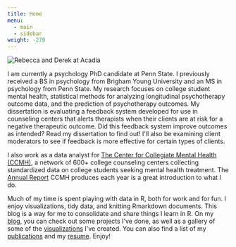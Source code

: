 ```yaml
---
title: Home
menu:
  - main
  - sidebar
weight: -270
---
```


![Rebecca and Derek at Acadia](/./_index_files/acadia.jpg)

I am currently a psychology PhD candidate at Penn State. I previously received a BS in psychology from Brigham Young University and an MS in psychology from Penn State. My research focuses on college student mental health, statistical methods for analyzing longitudinal psychotherapy outcome data, and the prediction of psychotherapy outcomes. My dissertation is evaluating a feedback system developed for use in counseling centers that alerts therapists when their clients are at risk for a negative therapeutic outcome. Did this feedback system improve outcomes as intended? Read my dissertation to find out! I'll also be examining client moderators to see if feedback is more effective for certain types of clients.  

I also work as a data analyst for [The Center for Collegiate Mental Health (CCMH)](http://ccmh.psu.edu), a network of 600+ college counseling centers collecting standardized data on college students seeking mental health treatment. The [Annual Report](https://sites.psu.edu/ccmh/files/2019/09/2018-Annual-Report-9.27.19-FINAL.pdf) CCMH produces each year is a great introduction to what I do.  

Much of my time is spent playing with data in R, both for work and for fun. I enjoy visualizations, tidy data, and knitting Rmarkdown documents. This blog is a way for me to consolidate and share things I learn in R.  On my [blog](blog/), you can check out some projects I've done, as well as a gallery of some of the [visualizations](visualizations/) I've created. You can also find a list of my [publications](publications/) and my [resume](resume/). Enjoy!

 
